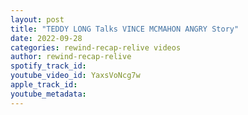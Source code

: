 ```yaml
---
layout: post
title: "TEDDY LONG Talks VINCE MCMAHON ANGRY Story"
date: 2022-09-28
categories: rewind-recap-relive videos
author: rewind-recap-relive
spotify_track_id: 
youtube_video_id: YaxsVoNcg7w
apple_track_id: 
youtube_metadata: 
---
```

